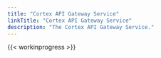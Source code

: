 ```yaml
---
title: "Cortex API Gateway Service"
linkTitle: "Cortex API Gateway Service"
description: "The Cortex API Gateway Service."
---
```


{{< workinprogress >}}
